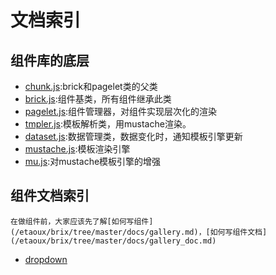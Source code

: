# 文档索引

## 组件库的底层

 - [chunk.js](/etaoux/brix/tree/master/docs/chunk.md):brick和pagelet类的父类
 - [brick.js](/etaoux/brix/tree/master/docs/brick.md):组件基类，所有组件继承此类
 - [pagelet.js](/etaoux/brix/tree/master/docs/pagelet.md):组件管理器，对组件实现层次化的渲染
 - [tmpler.js](/etaoux/brix/tree/master/docs/tmpler.md):模板解析类，用mustache渲染。
 - [dataset.js](/etaoux/brix/tree/master/docs/dataset.md):数据管理类，数据变化时，通知模板引擎更新
 - [mustache.js](/etaoux/brix/tree/master/docs/mustache.md):模板渲染引擎
 - [mu.js](/etaoux/brix/tree/master/docs/mu.md):对mustache模板引擎的增强

 ## 组件文档索引

    在做组件前，大家应该先了解[如何写组件](/etaoux/brix/tree/master/docs/gallery.md)，[如何写组件文档](/etaoux/brix/tree/master/docs/gallery_doc.md)

  - [dropdown](etaoux/brix/tree/master/docs/gallery/dropdown.md)